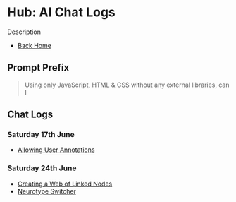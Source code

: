 # Hub: AI Chat Logs

Description

* [Back Home](/index.html)

## Prompt Prefix

> Using only JavaScript, HTML & CSS without any external libraries, can I

## Chat Logs

### Saturday 17th June
* [Allowing User Annotations](/bard230617.md)

### Saturday 24th June
* [Creating a Web of Linked Nodes](/bard230624.md#Creating-a-Web-of-Linked-Nodes)
* [Neurotype Switcher](/bard230624.md#Neurotype-Switcher)
